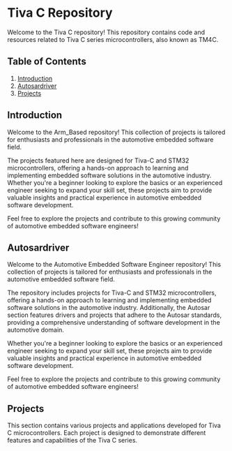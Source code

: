 # Tiva C Repository

Welcome to the Tiva C repository! This repository contains code and resources related to Tiva C series microcontrollers, also known as TM4C.

## Table of Contents

1. [Introduction](#introduction)
2. [Autosardriver](#Autosardriver)
3. [Projects](#projects)

## Introduction

Welcome to the Arm_Based repository! This collection of projects is tailored for enthusiasts and professionals in the automotive embedded software field. 

The projects featured here are designed for Tiva-C and STM32 microcontrollers, offering a hands-on approach to learning and implementing embedded software solutions in the automotive industry. Whether you're a beginner looking to explore the basics or an experienced engineer seeking to expand your skill set, these projects aim to provide valuable insights and practical experience in automotive embedded software development.

Feel free to explore the projects and contribute to this growing community of automotive embedded software engineers!

## Autosardriver

Welcome to the Automotive Embedded Software Engineer repository! This collection of projects is tailored for enthusiasts and professionals in the automotive embedded software field.

The repository includes projects for Tiva-C and STM32 microcontrollers, offering a hands-on approach to learning and implementing embedded software solutions in the automotive industry. Additionally, the Autosar section features drivers and projects that adhere to the Autosar standards, providing a comprehensive understanding of software development in the automotive domain.

Whether you're a beginner looking to explore the basics or an experienced engineer seeking to expand your skill set, these projects aim to provide valuable insights and practical experience in automotive embedded software development.

Feel free to explore the projects and contribute to this growing community of automotive embedded software engineers!

## Projects

This section contains various projects and applications developed for Tiva C microcontrollers. Each project is designed to demonstrate different features and capabilities of the Tiva C series.

